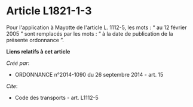 # Article L1821-1-3

Pour l'application à Mayotte de l'article L. 1112-5, les mots : “ au 12 février 2005 ” sont remplacés par les mots : “ à la
date de publication de la présente ordonnance ”.

**Liens relatifs à cet article**

_Créé par_:

  - ORDONNANCE n°2014-1090 du 26 septembre 2014 - art. 15

_Cite_:

  - Code des transports - art. L1112-5
